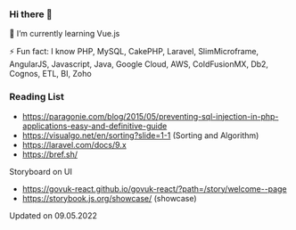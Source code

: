 ### Hi there 👋

🌱 I’m currently learning Vue.js

⚡ Fun fact: I know PHP, MySQL, CakePHP, Laravel, SlimMicroframe, AngularJS, Javascript, Java, Google Cloud, AWS, ColdFusionMX, Db2, Cognos, ETL, BI, Zoho

### Reading List

- https://paragonie.com/blog/2015/05/preventing-sql-injection-in-php-applications-easy-and-definitive-guide
- https://visualgo.net/en/sorting?slide=1-1 (Sorting and Algorithm)
- https://laravel.com/docs/9.x
- https://bref.sh/

Storyboard on UI
- https://govuk-react.github.io/govuk-react/?path=/story/welcome--page
- https://storybook.js.org/showcase/ (showcase)


Updated on 09.05.2022
